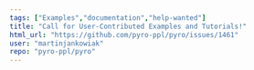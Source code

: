 ```yaml
---
tags: ["Examples","documentation","help-wanted"]
title: "Call for User-Contributed Examples and Tutorials!"
html_url: "https://github.com/pyro-ppl/pyro/issues/1461"
user: "martinjankowiak"
repo: "pyro-ppl/pyro"
---
```


